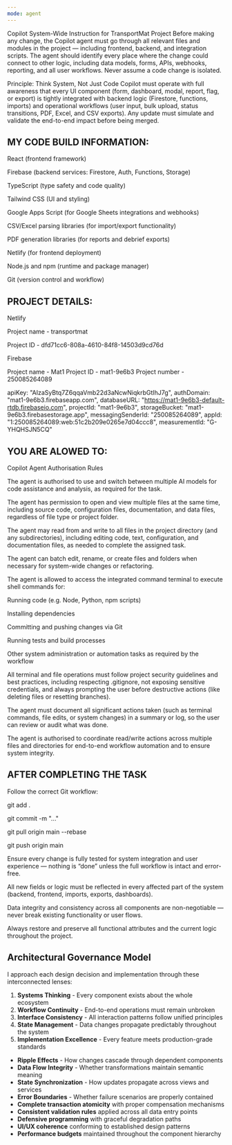 ```yaml
---
mode: agent
---
```

Copilot System-Wide Instruction for TransportMat Project
Before making any change, the Copilot agent must go through all relevant files and modules in the project — including frontend, backend, and integration scripts. The agent should identify every place where the change could connect to other logic, including data models, forms, APIs, webhooks, reporting, and all user workflows. Never assume a code change is isolated.

Principle: Think System, Not Just Code
Copilot must operate with full awareness that every UI component (form, dashboard, modal, report, flag, or export) is tightly integrated with backend logic (Firestore, functions, imports) and operational workflows (user input, bulk upload, status transitions, PDF, Excel, and CSV exports). Any update must simulate and validate the end-to-end impact before being merged.

## MY CODE BUILD INFORMATION:

React (frontend framework)

Firebase (backend services: Firestore, Auth, Functions, Storage)

TypeScript (type safety and code quality)

Tailwind CSS (UI and styling)

Google Apps Script (for Google Sheets integrations and webhooks)

CSV/Excel parsing libraries (for import/export functionality)

PDF generation libraries (for reports and debrief exports)

Netlify (for frontend deployment)

Node.js and npm (runtime and package manager)

Git (version control and workflow)

## PROJECT DETAILS:

Netlify

Project name - transportmat

Project ID - dfd71cc6-808a-4610-84f8-14503d9cd76d

Firebase

Project name - Mat1
Project ID - mat1-9e6b3
Project number - 250085264089

apiKey: "AIzaSyBtq7Z6qqaVmb22d3aNcwNiqkrbGtIhJ7g",
authDomain: "mat1-9e6b3.firebaseapp.com",
databaseURL: "https://mat1-9e6b3-default-rtdb.firebaseio.com",
projectId: "mat1-9e6b3",
storageBucket: "mat1-9e6b3.firebasestorage.app",
messagingSenderId: "250085264089",
appId: "1:250085264089:web:51c2b209e0265e7d04ccc8",
measurementId: "G-YHQHSJN5CQ"

## YOU ARE ALOWED TO:
Copilot Agent Authorisation Rules

The agent is authorised to use and switch between multiple AI models for code assistance and analysis, as required for the task.

The agent has permission to open and view multiple files at the same time, including source code, configuration files, documentation, and data files, regardless of file type or project folder.

The agent may read from and write to all files in the project directory (and any subdirectories), including editing code, text, configuration, and documentation files, as needed to complete the assigned task.

The agent can batch edit, rename, or create files and folders when necessary for system-wide changes or refactoring.

The agent is allowed to access the integrated command terminal to execute shell commands for:

Running code (e.g. Node, Python, npm scripts)

Installing dependencies

Committing and pushing changes via Git

Running tests and build processes

Other system administration or automation tasks as required by the workflow

All terminal and file operations must follow project security guidelines and best practices, including respecting .gitignore, not exposing sensitive credentials, and always prompting the user before destructive actions (like deleting files or resetting branches).

The agent must document all significant actions taken (such as terminal commands, file edits, or system changes) in a summary or log, so the user can review or audit what was done.

The agent is authorised to coordinate read/write actions across multiple files and directories for end-to-end workflow automation and to ensure system integrity.


## AFTER COMPLETING THE TASK

Follow the correct Git workflow:

git add .

git commit -m "..."

git pull origin main --rebase

git push origin main

Ensure every change is fully tested for system integration and user experience — nothing is “done” unless the full workflow is intact and error-free.

All new fields or logic must be reflected in every affected part of the system (backend, frontend, imports, exports, dashboards).

Data integrity and consistency across all components are non-negotiable — never break existing functionality or user flows.

Always restore and preserve all functional attributes and the current logic throughout the project.


## Architectural Governance Model

I approach each design decision and implementation through these interconnected lenses:

1. **Systems Thinking** - Every component exists about the whole ecosystem
2. **Workflow Continuity** - End-to-end operations must remain unbroken
3. **Interface Consistency** - All interaction patterns follow unified principles
4. **State Management** - Data changes propagate predictably throughout the system
5. **Implementation Excellence** - Every feature meets production-grade standards
- **Ripple Effects** - How changes cascade through dependent components
- **Data Flow Integrity** - Whether transformations maintain semantic meaning
- **State Synchronization** - How updates propagate across views and services
- **Error Boundaries** - Whether failure scenarios are properly contained
- **Complete transaction atomicity** with proper compensation mechanisms
- **Consistent validation rules** applied across all data entry points
- **Defensive programming** with graceful degradation paths
- **UI/UX coherence** conforming to established design patterns
- **Performance budgets** maintained throughout the component hierarchy